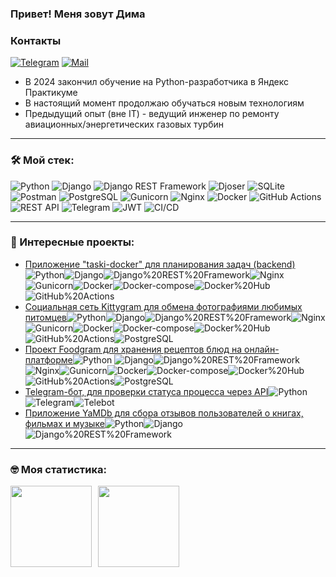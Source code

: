 ### Привет! Меня зовут Дима

### Контакты 

[![Telegram](https://img.shields.io/badge/Telegram-blue?logo=telegram&logoColor=white)](https://t.me/Dim_0_n)
[![Mail](https://img.shields.io/badge/Email-red?logo=gmail&logoColor=white)](mailto:D.Nikolaev94@mail.ru)


- В 2024 закончил обучение на Python-разработчика в Яндекс Практикуме
- В настоящий момент продолжаю обучаться новым технологиям
- Предыдущий опыт (вне IT) - ведущий инженер по ремонту авиационных/энергетических газовых турбин

---

### &#128736; Мой стек:
![Python](https://img.shields.io/badge/Python-3776AB?style=for-the-badge&logo=python&logoColor=white)
![Django](https://img.shields.io/badge/Django-092E20?style=for-the-badge&logo=django&logoColor=white)
![Django REST Framework](https://img.shields.io/badge/Django%20REST%20Framework-092E20?style=for-the-badge&logo=django&logoColor=white)
![Djoser](https://img.shields.io/badge/Djoser-092E20?style=for-the-badge&logo=djoser&logoColor=white)
![SQLite](https://img.shields.io/badge/SQLite-003B57?style=for-the-badge&logo=sqlite&logoColor=white)
![Postman](https://img.shields.io/badge/Postman-FF6C37?style=for-the-badge&logo=postman&logoColor=white)
![PostgreSQL](https://img.shields.io/badge/PostgreSQL-4169E1?style=for-the-badge&logo=postgresql&logoColor=white)
![Gunicorn](https://img.shields.io/badge/Gunicorn-499848?style=for-the-badge&logo=gunicorn&logoColor=white)
![Nginx](https://img.shields.io/badge/Nginx-009639?style=for-the-badge&logo=nginx&logoColor=white)
![Docker](https://img.shields.io/badge/Docker-2496ED?style=for-the-badge&logo=docker&logoColor=white)
![GitHub Actions](https://img.shields.io/badge/GitHub_Actions-2088FF?style=for-the-badge&logo=github-actions&logoColor=white)
![REST API](https://img.shields.io/badge/REST%20API-%23266999.svg?style=for-the-badge&logo=REST%20API&logoColor=white)
![Telegram](https://img.shields.io/badge/Telebot-blue.svg?style=for-the-badge&logo=Telegram&logoColor=white)
![JWT](https://img.shields.io/badge/JWT-purple.svg?style=for-the-badge&logo=JWT&logoColor=white)
![CI/CD](https://img.shields.io/badge/CI/CD-black.svg?style=for-the-badge&logo=CI/CD&logoColor=white)

---

### &#127875; Интересные проекты:
- [Приложение "taski-docker" для планирования задач (backend)](https://github.com/MrFR0D0/taski-docker.git)<img src="https://img.shields.io/badge/Python-yellow?logo=Python&logoColor=white" alt="Python" title="Python"/><img src="https://img.shields.io/badge/Django-yellow?logo=Django&logoColor=white" alt="Django" title="Django"/><img src="https://img.shields.io/badge/Django%20REST%20Framework-yellow?logo=Django&logoColor=white" alt="Django%20REST%20Framework" title="Django%20REST%20Framework"/><img src="https://img.shields.io/badge/Nginx-yellow?logo=Nginx&logoColor=white" alt="Nginx" title="Nginx"/><img src="https://img.shields.io/badge/Gunicorn-yellow?logo=Gunicorn&logoColor=white" alt="Gunicorn" title="Gunicorn"/><img src="https://img.shields.io/badge/Docker-yellow?logo=Docker&logoColor=white" alt="Docker" title="Docker"/><img src="https://img.shields.io/badge/Docker&ndash;compose-yellow?logo=Docker&logoColor=white" alt="Docker-compose" title="Docker-compose"/><img src="https://img.shields.io/badge/Docker%20Hub-yellow?logo=Docker&logoColor=white" alt="Docker%20Hub" title="Docker%20Hub"/><img src="https://img.shields.io/badge/GitHub%20Actions-yellow?logo=GitHub%20Actions&logoColor=white" alt="GitHub%20Actions" title="GitHub%20Actions"/>
- [Социальная сеть Kittygram для обмена фотографиями любимых питомцев](https://github.com/MrFR0D0/kittygram_final)<img src="https://img.shields.io/badge/Python-yellow?logo=Python&logoColor=white" alt="Python" title="Python"/><img src="https://img.shields.io/badge/Django-yellow?logo=Django&logoColor=white" alt="Django" title="Django"/><img src="https://img.shields.io/badge/Django%20REST%20Framework-yellow?logo=Django&logoColor=white" alt="Django%20REST%20Framework" title="Django%20REST%20Framework"/><img src="https://img.shields.io/badge/Nginx-yellow?logo=Nginx&logoColor=white" alt="Nginx" title="Nginx"/><img src="https://img.shields.io/badge/Gunicorn-yellow?logo=Gunicorn&logoColor=white" alt="Gunicorn" title="Gunicorn"/><img src="https://img.shields.io/badge/Docker-yellow?logo=Docker&logoColor=white" alt="Docker" title="Docker"/><img src="https://img.shields.io/badge/Docker&ndash;compose-yellow?logo=Docker&logoColor=white" alt="Docker-compose" title="Docker-compose"/><img src="https://img.shields.io/badge/Docker%20Hub-yellow?logo=Docker&logoColor=white" alt="Docker%20Hub" title="Docker%20Hub"/><img src="https://img.shields.io/badge/GitHub%20Actions-yellow?logo=GitHub%20Actions&logoColor=white" alt="GitHub%20Actions" title="GitHub%20Actions"/><img src="https://img.shields.io/badge/PostgreSQL-yellow?logo=PostgreSQL&logoColor=white" alt="PostgreSQL" title="PostgreSQL"/>
- [Проект Foodgram для хранения рецептов блюд на онлайн-платформе](https://github.com/MrFR0D0/foodgram.git)<img src="https://img.shields.io/badge/Python-yellow?logo=Python&logoColor=white" alt="Python" title="Python"/>
<img src="https://img.shields.io/badge/Django-yellow?logo=Django&logoColor=white" alt="Django" title="Django"/><img src="https://img.shields.io/badge/Django%20REST%20Framework-yellow?logo=Django&logoColor=white" alt="Django%20REST%20Framework" title="Django%20REST%20Framework"/><img src="https://img.shields.io/badge/Nginx-yellow?logo=Nginx&logoColor=white" alt="Nginx" title="Nginx"/><img src="https://img.shields.io/badge/Gunicorn-yellow?logo=Gunicorn&logoColor=white" alt="Gunicorn" title="Gunicorn"/><img src="https://img.shields.io/badge/Docker-yellow?logo=Docker&logoColor=white" alt="Docker" title="Docker"/><img src="https://img.shields.io/badge/Docker&ndash;compose-yellow?logo=Docker&logoColor=white" alt="Docker-compose" title="Docker-compose"/><img src="https://img.shields.io/badge/Docker%20Hub-yellow?logo=Docker&logoColor=white" alt="Docker%20Hub" title="Docker%20Hub"/><img src="https://img.shields.io/badge/GitHub%20Actions-yellow?logo=GitHub%20Actions&logoColor=white" alt="GitHub%20Actions" title="GitHub%20Actions"/><img src="https://img.shields.io/badge/PostgreSQL-yellow?logo=PostgreSQL&logoColor=white" alt="PostgreSQL" title="PostgreSQL"/>
- [Telegram-бот, для проверки статуса процесса через API](https://github.com/MrFR0D0/homework_bot.git)<img src="https://img.shields.io/badge/Python-yellow?logo=Python&logoColor=white" alt="Python" title="Python"/><img src="https://img.shields.io/badge/Telegram-yellow?logo=Telegram&logoColor=white" alt="Telegram" title="Telegram"/><img src="https://img.shields.io/badge/Telebot-yellow?logo=Telegram&logoColor=white" alt="Telebot" title="Telebot"/>
- [Приложение YaMDb для сбора отзывов пользователей о книгах, фильмах и музыке](https://github.com/MrFR0D0/api_yamdb.git)<img src="https://img.shields.io/badge/Python-yellow?logo=Python&logoColor=white" alt="Python" title="Python"/><img src="https://img.shields.io/badge/Django-yellow?logo=Django&logoColor=white" alt="Django" title="Django"/><img src="https://img.shields.io/badge/Django%20REST%20Framework-yellow?logo=Django&logoColor=white" alt="Django%20REST%20Framework" title="Django%20REST%20Framework"/>

---

### &#129299; Моя статистика:
<a href="https://github-readme-stats.vercel.app/api?username=MrFR0D0&hide=contribs&show_icons=true">
  <img  align="left" height="130" style="margin-right: 10px" src="https://github-readme-stats.vercel.app/api?username=MrFR0D0&hide=contribs&show_icons=true" />
</a>
<a href="https://github-readme-stats.vercel.app/api/top-langs/?username=MrFR0D0&layout=compact">
  <img align="left" height="130" src="https://github-readme-stats.vercel.app/api/top-langs/?username=MrFR0D0&layout=compact" />
</a>
</div>
